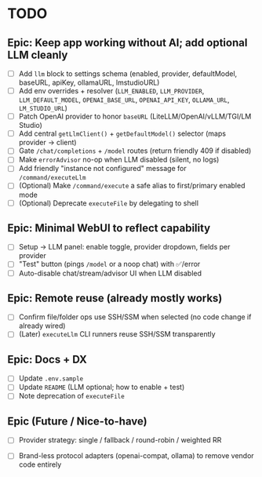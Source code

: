 # TODO

## Epic: Keep app working without AI; add optional LLM cleanly
- [ ] Add `llm` block to settings schema (enabled, provider, defaultModel, baseURL, apiKey, ollamaURL, lmstudioURL)
- [ ] Add env overrides + resolver (`LLM_ENABLED`, `LLM_PROVIDER`, `LLM_DEFAULT_MODEL`, `OPENAI_BASE_URL`, `OPENAI_API_KEY`, `OLLAMA_URL`, `LM_STUDIO_URL`)
- [ ] Patch OpenAI provider to honor `baseURL` (LiteLLM/OpenAI/vLLM/TGI/LM Studio)
- [ ] Add central `getLlmClient()` + `getDefaultModel()` selector (maps provider → client)
- [ ] Gate `/chat/completions` + `/model` routes (return friendly 409 if disabled)
- [ ] Make `errorAdvisor` no-op when LLM disabled (silent, no logs)
- [ ] Add friendly "instance not configured" message for `/command/executeLlm`
- [ ] (Optional) Make `/command/execute` a safe alias to first/primary enabled mode
- [ ] (Optional) Deprecate `executeFile` by delegating to shell

## Epic: Minimal WebUI to reflect capability
- [ ] Setup → LLM panel: enable toggle, provider dropdown, fields per provider
- [ ] "Test" button (pings `/model` or a noop chat) with ✅/error
- [ ] Auto-disable chat/stream/advisor UI when LLM disabled

## Epic: Remote reuse (already mostly works)
- [ ] Confirm file/folder ops use SSH/SSM when selected (no code change if already wired)
- [ ] (Later) `executeLlm` CLI runners reuse SSH/SSM transparently

## Epic: Docs + DX
- [ ] Update `.env.sample`
- [ ] Update `README` (LLM optional; how to enable + test)
- [ ] Note deprecation of `executeFile`

## Epic (Future / Nice-to-have)
- [ ] Provider strategy: single / fallback / round-robin / weighted RR
- [ ] Brand-less protocol adapters (openai-compat, ollama) to remove vendor code entirely

